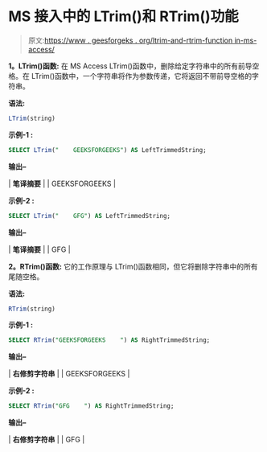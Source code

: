 # MS 接入中的 LTrim()和 RTrim()功能

> 原文:[https://www . geesforgeks . org/ltrim-and-rtrim-function in-ms-access/](https://www.geeksforgeeks.org/ltrim-and-rtrim-function-in-ms-access/)

**1。LTrim()函数:**
在 MS Access LTrim()函数中，删除给定字符串中的所有前导空格。在 LTrim()函数中，一个字符串将作为参数传递，它将返回不带前导空格的字符串。

**语法:**

```sql
LTrim(string)
```

**示例-1 :**

```sql
SELECT LTrim("    GEEKSFORGEEKS") AS LeftTrimmedString;
```

**输出–**

| **笔译摘要** |
| GEEKSFORGEEKS |

**示例-2 :**

```sql
SELECT LTrim("    GFG") AS LeftTrimmedString;
```

**输出–**

| **笔译摘要** |
| GFG |

**2。RTrim()函数:**
它的工作原理与 LTrim()函数相同，但它将删除字符串中的所有尾随空格。

**语法:**

```sql
RTrim(string)
```

**示例-1 :**

```sql
SELECT RTrim("GEEKSFORGEEKS    ") AS RightTrimmedString;
```

**输出–**

| **右修剪字符串** |
| GEEKSFORGEEKS |

**示例-2 :**

```sql
SELECT RTrim("GFG    ") AS RightTrimmedString;
```

**输出–**

| **右修剪字符串** |
| GFG |